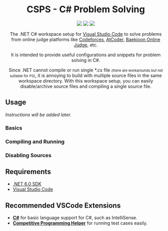 <h1 align='center'>
    CSPS - C# Problem Solving
</h1>

<p align='center'>
    <img src='https://img.shields.io/badge/VSCode-0078D4?style=for-the-badge&logo=visual%20studio%20code&logoColor=white' />
    <img src='https://img.shields.io/badge/C%23-239120?style=for-the-badge&logo=csharp&logoColor=white' />
    <img src='https://img.shields.io/badge/.NET-512BD4?style=for-the-badge&logo=dotnet&logoColor=white' />
</p>

<p align='center'>
    The .NET C# workspace setup for <a href='https://code.visualstudio.com/'>Visual Studio Code</a> to solve problems from online judge platforms like <a href='https://codeforces.com/'>Codeforces</a>, <a href='https://atcoder.jp/'>AtCoder</a>, <a href='https://www.acmicpc.net/'>Baekjoon Online Judge</a>, etc.
</p>

<p align='center'>
    It is intended to provide useful configurations and snippets for problem solving in C#.
</p>

<p align='center'>
Since .NET cannot compile or run single *.cs file <span style='font-size:11px'>(there are workarounds but not suitable for PS)</span>, it is annoying to build with multiple source files in the same workspace directory. With this workspace setup, you can easily disable/archive source files and compiling a single source file.
</p>

## Usage
*Instructions will be added later.*
### Basics
### Compiling and Running
### Disabling Sources

## Requirements
- [.NET 6.0 SDK](https://dotnet.microsoft.com/ko-kr/download/dotnet/6.0)
- [Visual Studio Code](https://code.visualstudio.com/)

## Recommended VSCode Extensions
- [**C#**](https://marketplace.visualstudio.com/items?itemName=ms-dotnettools.csharp) for basic language support for C#, such as IntelliSense.
- [**Competitive Programming Helper**](https://marketplace.visualstudio.com/items?itemName=DivyanshuAgrawal.competitive-programming-helper) for running test cases easily.